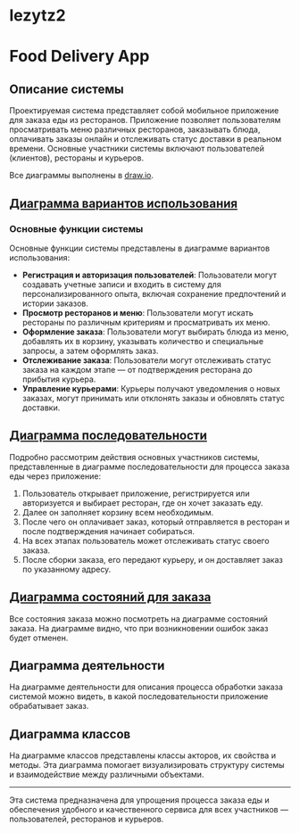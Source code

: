 # lezytz2
# Food Delivery App
## Описание системы

Проектируемая система представляет собой мобильное приложение для заказа еды из ресторанов. Приложение позволяет пользователям просматривать меню различных ресторанов, заказывать блюда, оплачивать заказы онлайн и отслеживать статус доставки в реальном времени. Основные участники системы включают пользователей (клиентов), рестораны и курьеров.

Все диаграммы выполнены в [draw.io](https://app.diagrams.net/).

## [Диаграмма вариантов использования](./Диаграмма%20вариантов%20использования.png)

### Основные функции системы

Основные функции системы представлены в диаграмме вариантов использования:

- **Регистрация и авторизация пользователей**: Пользователи могут создавать учетные записи и входить в систему для персонализированного опыта, включая сохранение предпочтений и истории заказов.
- **Просмотр ресторанов и меню**: Пользователи могут искать рестораны по различным критериям и просматривать их меню.
- **Оформление заказа**: Пользователи могут выбирать блюда из меню, добавлять их в корзину, указывать количество и специальные запросы, а затем оформлять заказ.
- **Отслеживание заказа**: Пользователи могут отслеживать статус заказа на каждом этапе — от подтверждения ресторана до прибытия курьера.
- **Управление курьерами**: Курьеры получают уведомления о новых заказах, могут принимать или отклонять заказы и обновлять статус доставки.

## [Диаграмма последовательности](./Диаграмма%20последовательности.png)

Подробно рассмотрим действия основных участников системы, представленные в диаграмме последовательности для процесса заказа еды через приложение:

1. Пользователь открывает приложение, регистрируется или авторизуется и выбирает ресторан, где он хочет заказать еду.
2. Далее он заполняет корзину всем необходимым.
3. После чего он оплачивает заказ, который отправляется в ресторан и после подтверждения начинает собираться.
4. На всех этапах пользователь может отслеживать статус своего заказа.
5. После сборки заказа, его передают курьеру, и он доставляет заказ по указанному адресу.

## [Диаграмма состояний для заказа](./Диаграмма%20состояний%20для%20заказа.png)

Все состояния заказа можно посмотреть на диаграмме состояний заказа. На диаграмме видно, что при возникновении ошибок заказ будет отменен.

## Диаграмма деятельности

На диаграмме деятельности для описания процесса обработки заказа системой можно видеть, в какой последовательности приложение обрабатывает заказ.

## Диаграмма классов

На диаграмме классов представлены классы акторов, их свойства и методы. Эта диаграмма помогает визуализировать структуру системы и взаимодействие между различными объектами.

---

Эта система предназначена для упрощения процесса заказа еды и обеспечения удобного и качественного сервиса для всех участников — пользователей, ресторанов и курьеров.
